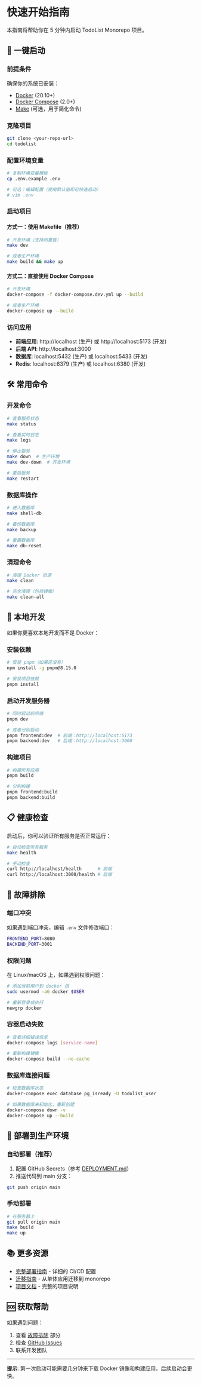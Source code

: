 # 快速开始指南

本指南将帮助你在 5 分钟内启动 TodoList Monorepo 项目。

## 🚀 一键启动

### 前提条件

确保你的系统已安装：
- [Docker](https://docs.docker.com/get-docker/) (20.10+)
- [Docker Compose](https://docs.docker.com/compose/install/) (2.0+)
- [Make](https://www.gnu.org/software/make/) (可选，用于简化命令)

### 克隆项目

```bash
git clone <your-repo-url>
cd todolist
```

### 配置环境变量

```bash
# 复制环境变量模板
cp .env.example .env

# 可选：编辑配置（使用默认值即可快速启动）
# vim .env
```

### 启动项目

#### 方式一：使用 Makefile（推荐）

```bash
# 开发环境（支持热重载）
make dev

# 或者生产环境
make build && make up
```

#### 方式二：直接使用 Docker Compose

```bash
# 开发环境
docker-compose -f docker-compose.dev.yml up --build

# 或者生产环境
docker-compose up --build
```

### 访问应用

- **前端应用**: http://localhost (生产) 或 http://localhost:5173 (开发)
- **后端 API**: http://localhost:3000
- **数据库**: localhost:5432 (生产) 或 localhost:5433 (开发)
- **Redis**: localhost:6379 (生产) 或 localhost:6380 (开发)

## 🛠️ 常用命令

### 开发命令

```bash
# 查看服务状态
make status

# 查看实时日志
make logs

# 停止服务
make down  # 生产环境
make dev-down  # 开发环境

# 重启服务
make restart
```

### 数据库操作

```bash
# 进入数据库
make shell-db

# 备份数据库
make backup

# 重置数据库
make db-reset
```

### 清理命令

```bash
# 清理 Docker 资源
make clean

# 完全清理（包括镜像）
make clean-all
```

## 🔧 本地开发

如果你更喜欢本地开发而不是 Docker：

### 安装依赖

```bash
# 安装 pnpm（如果还没有）
npm install -g pnpm@8.15.0

# 安装项目依赖
pnpm install
```

### 启动开发服务器

```bash
# 同时启动前后端
pnpm dev

# 或者分别启动
pnpm frontend:dev  # 前端：http://localhost:5173
pnpm backend:dev   # 后端：http://localhost:3000
```

### 构建项目

```bash
# 构建所有应用
pnpm build

# 分别构建
pnpm frontend:build
pnpm backend:build
```

## 📋 健康检查

启动后，你可以验证所有服务是否正常运行：

```bash
# 自动检查所有服务
make health

# 手动检查
curl http://localhost/health      # 前端
curl http://localhost:3000/health # 后端
```

## 🐛 故障排除

### 端口冲突

如果遇到端口冲突，编辑 `.env` 文件修改端口：

```bash
FRONTEND_PORT=8080
BACKEND_PORT=3001
```

### 权限问题

在 Linux/macOS 上，如果遇到权限问题：

```bash
# 添加当前用户到 docker 组
sudo usermod -aG docker $USER

# 重新登录或执行
newgrp docker
```

### 容器启动失败

```bash
# 查看详细错误信息
docker-compose logs [service-name]

# 重新构建镜像
docker-compose build --no-cache
```

### 数据库连接问题

```bash
# 检查数据库状态
docker-compose exec database pg_isready -U todolist_user

# 如果数据库未初始化，重新创建
docker-compose down -v
docker-compose up --build
```

## 🚀 部署到生产环境

### 自动部署（推荐）

1. 配置 GitHub Secrets（参考 [DEPLOYMENT.md](./DEPLOYMENT.md)）
2. 推送代码到 main 分支：

```bash
git push origin main
```

### 手动部署

```bash
# 在服务器上
git pull origin main
make build
make up
```

## 📚 更多资源

- [完整部署指南](./DEPLOYMENT.md) - 详细的 CI/CD 配置
- [迁移指南](./MIGRATION.md) - 从单体应用迁移到 monorepo
- [项目文档](./README.md) - 完整的项目说明

## 🆘 获取帮助

如果遇到问题：

1. 查看 [故障排除](#故障排除) 部分
2. 检查 [GitHub Issues](https://github.com/your-repo/issues)
3. 联系开发团队

---

**提示**: 第一次启动可能需要几分钟来下载 Docker 镜像和构建应用。后续启动会更快。